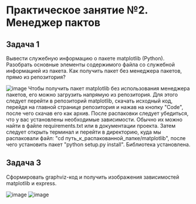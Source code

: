 # Практическое занятие №2. Менеджер пактов

## Задача 1
Вывести служебную информацию о пакете matplotlib (Python). Разобрать основные элементы содержимого файла со служебной информацией из пакета. Как получить пакет без менеджера пакетов, прямо из репозитория?

![image](https://github.com/user-attachments/assets/8466bf70-5af6-414b-bcca-d33d8347cb0e)
Чтобы получить пакет matplotlib без использования менеджера пакетов, его можно загрузить напрямую из репозитория. Для этого следует перейти в репозиторий matplotlib, скачать исходный код, перейдя на главной странице репозитория и нажав на кнопку "Code", после чего скачав его как архив. После распаковки следует убедиться, что у вас установлены необходимые зависимости.  Обычно их можно найти в файле requirements.txt или в документации проекта. Затем следует открыть терминал и перейти в директорию, куда мы распаковали файл: "cd путь_к_распакованной_папке/matplotlib", после чего установить пакет "python setup.py install". Библиотека установлена.

## Задача 3
Сформировать graphviz-код и получить изображения зависимостей matplotlib и express.

![image](https://github.com/user-attachments/assets/961da68b-ace8-44bc-aeb2-69b03920a76c)
![image](https://github.com/user-attachments/assets/a3f7bba0-6a8f-436f-9c67-23bdbac2fd87)
